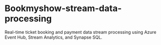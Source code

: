 # Bookmyshow-stream-data-processing
Real-time ticket booking and payment data stream processing using Azure Event Hub, Stream Analytics, and Synapse SQL.
